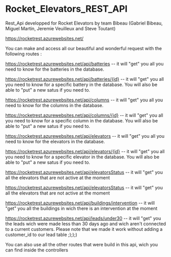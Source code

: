 # Rocket_Elevators_REST_API

Rest_Api developped for Rocket Elevators by team Bibeau (Gabriel Bibeau, Miguel Martin, Jeremie Veuilleux and Steve Toutant)

https://rocketrest.azurewebsites.net/

You can make and access all our beautiful and wonderful request with the following routes :

https://rocketrest.azurewebsites.net/api/batteries  -- it will "get" you all you need to know for the batteries in the database.

https://rocketrest.azurewebsites.net/api/batteries/{id}  -- it will "get" you all you need to know for a specific battery in the database. You will also be able to "put" a new satus if you need to.

https://rocketrest.azurewebsites.net/api/columns  -- it will "get" you all you need to know for the columns in the database.

https://rocketrest.azurewebsites.net/api/columns/{id}  -- it will "get" you all you need to know for a specific column in the database. You will also be able to "put" a new satus if you need to.

https://rocketrest.azurewebsites.net/api/elevators  -- it will "get" you all you need to know for the elevators in the database.

https://rocketrest.azurewebsites.net/api/elevators/{id}  -- it will "get" you all you need to know for a specific elevator in the database. You will also be able to "put" a new satus if you need to.

https://rocketrest.azurewebsites.net/api/elevatorsStatus -- it will "get" you all the elevators that are not active at the moment

https://rocketrest.azurewebsites.net/api/elevatorsStatus -- it will "get" you all the elevators that are not active at the moment

https://rocketrest.azurewebsites.net/api/buildings/intervention -- it will "get" you all the buildings in wich there is an intervention at the moment

https://rocketrest.azurewebsites.net/api/leads/under30 -- it will "get" you the leads wich were made less than 30 days ago and wich aren't connected to a current customers. Please note that we made it work without adding a customer_id to our lead table ;););)


You can also use all the other routes that were build in this api, wich you can find inside the controllers
